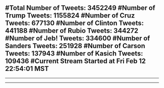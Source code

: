 #Total Number of Tweets: 3452249 
#Number of Trump Tweets: 1155824
#Number of Cruz Tweets: 677130
#Number of Clinton Tweets: 441188
#Number of Rubio Tweets: 344272
#Number of Jeb! Tweets: 334600
#Number of Sanders Tweets: 251928
#Number of Carson Tweets: 137943
#Number of Kasich Tweets: 109436
#Current Stream Started at Fri Feb 12 22:54:01 MST
---
---
---
